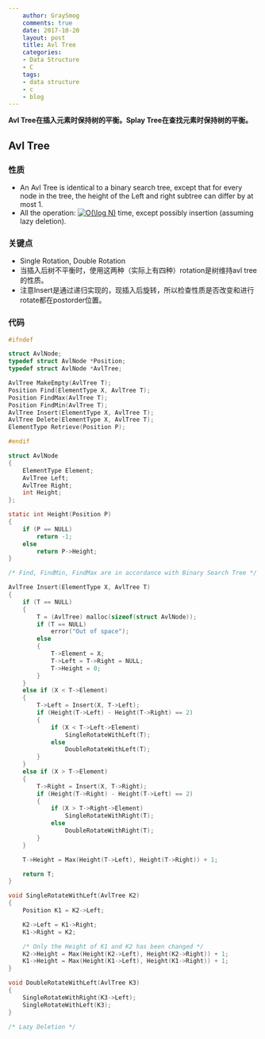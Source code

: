```yaml
---
    author: GraySmog
    comments: true
    date: 2017-10-20
    layout: post
    title: Avl Tree
    categories:
    - Data Structure
    - C
    tags:
    - data structure
    - c
    - blog
---
```



**Avl Tree在插入元素时保持树的平衡。Splay Tree在查找元素时保持树的平衡。**

## Avl Tree

### 性质
- An Avl Tree is identical to a binary search tree, except that for every node in the tree, the height of the Left and right subtree can differ by at most 1.
- All the operation: <a href="http://www.codecogs.com/eqnedit.php?latex=O(\log&space;n)" target="_blank"><img src="http://latex.codecogs.com/png.latex?O(\log&space;N)" title="O(\log N)" /></a> time, except possibly insertion (assuming lazy deletion).

### 关键点
- Single Rotation, Double Rotation
- 当插入后树不平衡时，使用这两种（实际上有四种）rotation是树维持avl tree的性质。
- 注意Insert是通过递归实现的，现插入后旋转，所以检查性质是否改变和进行rotate都在postorder位置。

### 代码

```c
#ifndef

struct AvlNode;
typedef struct AvlNode *Position;
typedef struct AvlNode *AvlTree;

AvlTree MakeEmpty(AvlTree T);
Position Find(ElementType X, AvlTree T);
Position FindMax(AvlTree T);
Position FindMin(AvlTree T);
AvlTree Insert(ElementType X, AvlTree T);
AvlTree Delete(ElementType X, AvlTree T);
ElementType Retrieve(Position P);

#endif

struct AvlNode
{
    ElementType Element;
    AvlTree Left;
    AvlTree Right;
    int Height;
};

static int Height(Position P)
{
    if (P == NULL)
        return -1;
    else
        return P->Height;
}

/* Find, FindMin, FindMax are in accordance with Binary Search Tree */

AvlTree Insert(ElementType X, AvlTree T)
{
    if (T == NULL)
    {
        T = (AvlTree) malloc(sizeof(struct AvlNode));
        if (T == NULL)
            error("Out of space");
        else
        {
            T->Element = X;
            T->Left = T->Right = NULL;
            T->Height = 0;
        }   
    }   
    else if (X < T->Element)
    {   
        T->Left = Insert(X, T->Left);
        if (Height(T->Left) - Height(T->Right) == 2)
        {   
            if (X < T->Left->Element)
                SingleRotateWithLeft(T);
            else
                DoubleRotateWithLeft(T);
        }
    }
    else if (X > T->Element)
    {
        T->Right = Insert(X, T->Right);
        if (Height(T->Right) - Height(T->Left) == 2)
        {
            if (X > T->Right->Element)
                SingleRotateWithRight(T);
            else
                DoubleRotateWithRight(T);
        }
    }

    T->Height = Max(Height(T->Left), Height(T->Right)) + 1;

    return T;
}

void SingleRotateWithLeft(AvlTree K2)
{
    Position K1 = K2->Left;

    K2->Left = K1->Right;
    K1->Right = K2;

    /* Only the Height of K1 and K2 has been changed */
    K2->Height = Max(Height(K2->Left), Height(K2->Right)) + 1;
    K1->Height = Max(Height(K1->Left), Height(K1->Right)) + 1;
}

void DoubleRotateWithLeft(AvlTree K3)
{
    SingleRotateWithRight(K3->Left);
    SingleRotateWithLeft(K3);
}

/* Lazy Deletion */
```
